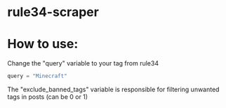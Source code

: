 # rule34-scraper

# How to use:

Change the "query" variable to your tag from rule34
```py
query = "Minecraft"
```
The "exclude_banned_tags" variable is responsible for filtering unwanted tags in posts (can be 0 or 1)
